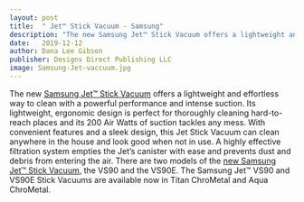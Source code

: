 ```yaml
---
layout: post
title:  " Jet™ Stick Vacuum - Samsung"
description: "The new Samsung Jet™ Stick Vacuum offers a lightweight and effortless way to clean with a powerful performance and intense suction."
date:   2019-12-12
author: Dana Lee Gibson
publisher: Designs Direct Publishing LLC
image: Samsung-Jet-vaccuum.jpg
---
```


The new [Samsung Jet™ Stick Vacuum](https://www.samsung.com/us/home-appliances/vacuums/jet-stick/jet-VS90-stick-vacuum-with-spinning-sweeper-in-titan-chrometal-vs20r9048s3-aa/) offers a lightweight and effortless way to clean with a powerful performance and intense suction. Its lightweight, ergonomic design is perfect for thoroughly cleaning hard-to-reach places and its 200 Air Watts of suction tackles any mess. <!--more-->With convenient features and a sleek design, this Jet Stick Vacuum can clean anywhere in the house and look good when not in use. A highly effective filtration system empties the Jet’s canister with ease and prevents dust and debris from entering the air. There are two models of the [new Samsung Jet™ Stick Vacuum](https://www.samsung.com/us/home-appliances/vacuums/jet-stick/jet-VS90-stick-vacuum-with-spinning-sweeper-in-titan-chrometal-vs20r9048s3-aa/), the VS90 and the VS90E. The Samsung Jet™ VS90 and VS90E Stick Vacuums are available now in Titan ChroMetal and Aqua ChroMetal.
